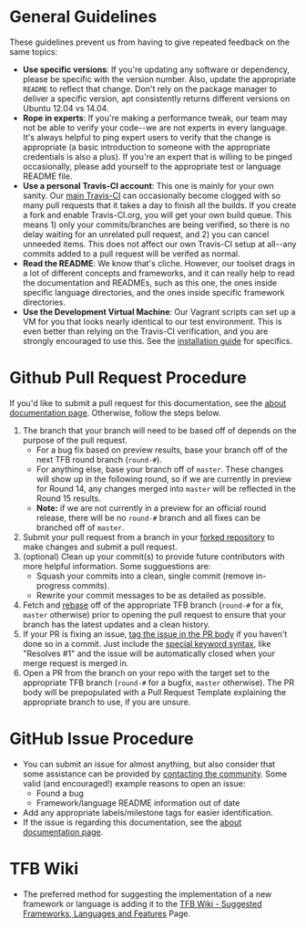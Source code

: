 # General Guidelines

These guidelines prevent us from having to give repeated feedback on 
the same topics: 

* __Use specific versions__: If you're updating any software or dependency, please be 
specific with the version number. Also, update the appropriate `README` to reflect 
that change. Don't rely on the package manager to deliver a specific version, apt 
consistently returns different versions on Ubuntu 12.04 vs 14.04.
* __Rope in experts__: If you're making a performance tweak, our team may not be 
able to verify your code--we are not experts in every language. It's always helpful 
to ping expert users to verify that the change is appropriate (a basic introduction
to someone with the appropriate credentials is also a plus). If you're an expert 
that is willing to be pinged occasionally, please add yourself to the appropriate test or
language README file. 
* __Use a personal Travis-CI account__: This one is mainly for your own sanity. Our 
[main Travis-CI](https://travis-ci.org/TechEmpower/FrameworkBenchmarks) can occasionally
become clogged with so many pull requests that it takes a day to finish all the 
builds. If you create a fork and enable Travis-CI.org, you will get your own 
build queue. This means 1) only your commits/branches are being verified, so there is 
no delay waiting for an unrelated pull request, and 2) you can cancel unneeded items. 
This does not affect our own Travis-CI setup at all--any commits added to a pull
request will be verifed as normal. 
* __Read the README__: We know that's cliche. However, our toolset drags in a lot of 
different concepts and frameworks, and it can really help to read the documentation and 
READMEs, such as this one, the ones inside specific language directories, and the
ones inside specific framework directories.
* __Use the Development Virtual Machine__: Our Vagrant scripts can set up a VM for you
that looks nearly identical to our test environment. This is even better than relying
on the Travis-CI verification, and you are strongly encouraged to use this. See 
the [installation guide](Installation-Guide#vagrant-development-environment) 
for specifics.

# Github Pull Request Procedure

If you'd like to submit a pull request for this documentation, see the
[about documentation page](../About/Documentation). Otherwise, follow the steps
below.

1. The branch that your branch will need to be based off of depends on the
purpose of the pull request.
    * For a bug fix based on preview results, base your branch off of the 
    next TFB round branch (`round-#`).
    * For anything else, base your branch off of `master`. These changes will 
    show up in the following round, so if we are currently in preview for 
    Round 14, any changes merged into `master` will be reflected in the Round
     15 results.
    * __Note:__ if we are not currently in a preview for an official round
    release, there will be no `round-#` branch and all fixes can be branched
     off of `master`. 
2. Submit your pull request from a branch in your
[forked repository](https://help.github.com/articles/fork-a-repo/) to make
changes and submit a pull request.
3. (optional) Clean up your commit(s) to provide future contributors with more
helpful information. Some sugguestions are:
    * Squash your commits into a clean, single commit (remove in-progress
    commits).
    * Rewrite your commit messages to be as detailed as possible.
4. Fetch and [rebase](https://help.github.com/articles/about-git-rebase/) off
of the appropriate TFB branch (`round-#` for a fix, `master` otherwise) prior
to opening the pull request to ensure that your branch has the latest updates
and a clean history.
5. If your PR is fixing an issue,
[tag the issue in the PR body](https://github.com/blog/1506-closing-issues-via-pull-requests)
if you haven't done so in a commit. Just include the
[special keyword syntax](https://help.github.com/articles/closing-issues-via-commit-messages/),
like "Resolves #1" and the issue will be automatically closed when your merge
request is merged in.
6. Open a PR from the branch on your repo with the target set to the
appropriate TFB branch (`round-#` for a bugfix, `master` otherwise). The PR
body will be prepopulated with a Pull Request Template explaining the
appropriate branch to use, if you are unsure.

# GitHub Issue Procedure
* You can submit an issue for almost anything, but also consider that some assistance can 
be provided by [contacting the community](../Support/Converse). Some valid (and encouraged!) 
example reasons to open an issue:
    * Found a bug
    * Framework/language README information out of date
* Add any appropriate labels/milestone tags for easier identification.
* If the issue is regarding this documentation, see the
[about documentation page](../About/Documentation).

# TFB Wiki
* The preferred method for suggesting the implementation of a new framework or language is adding it to the [TFB Wiki - Suggested Frameworks, Languages and Features](https://github.com/TechEmpower/FrameworkBenchmarks/wiki/Suggested-Frameworks,-Languages-and-Features) Page. 
